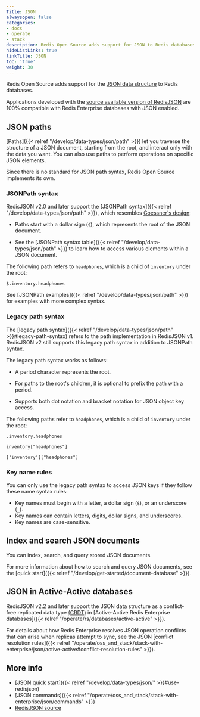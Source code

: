 ```yaml
---
Title: JSON
alwaysopen: false
categories:
- docs
- operate
- stack
description: Redis Open Source adds support for JSON to Redis databases.
hideListLinks: true
linkTitle: JSON
toc: 'true'
weight: 30
---
```


Redis Open Source adds support for the [JSON data structure](http://www.json.org/) to Redis databases.

Applications developed with the [source available version of RedisJSON](https://github.com/RedisJSON/RedisJSON) are 100%
compatible with Redis Enterprise databases with JSON enabled.

## JSON paths

[Paths]({{< relref "/develop/data-types/json/path" >}}) let you traverse the structure of a JSON document, starting from the root, and interact only with the data you want. You can also use paths to perform operations on specific JSON elements.

Since there is no standard for JSON path syntax, Redis Open Source implements its own.

### JSONPath syntax

RedisJSON v2.0 and later support the [JSONPath syntax]({{< relref "/develop/data-types/json/path" >}}), which resembles [Goessner's design](https://goessner.net/articles/JsonPath/):
  
  - Paths start with a dollar sign (`$`), which represents the root of the JSON document.

  - See the [JSONPath syntax table]({{< relref "/develop/data-types/json/path" >}}) to learn how to access various elements within a JSON document.

The following path refers to `headphones`, which is a child of `inventory` under the root:

`$.inventory.headphones`
  
See [JSONPath examples]({{< relref "/develop/data-types/json/path" >}}) for examples with more complex syntax.

### Legacy path syntax

The [legacy path syntax]({{< relref "/develop/data-types/json/path" >}}#legacy-path-syntax) refers to the path implementation in RedisJSON v1. RedisJSON v2 still supports this legacy path syntax in addition to JSONPath syntax.

The legacy path syntax works as follows:

  - A period character represents the root.
  
  - For paths to the root's children, it is optional to prefix the path with a period.

  - Supports both dot notation and bracket notation for JSON object key access.
  
The following paths refer to `headphones`, which is a child of `inventory` under the root:

`.inventory.headphones`
 
`inventory["headphones"]`

`['inventory']["headphones"]`

### Key name rules

You can only use the legacy path syntax to access JSON keys if they follow these name syntax rules:

- Key names must begin with a letter, a dollar sign (`$`), or an underscore (`_`).
- Key names can contain letters, digits, dollar signs, and underscores.
- Key names are case-sensitive.

## Index and search JSON documents

You can index, search, and query stored JSON documents.

For more information about how to search and query JSON documents, see the [quick start]({{< relref "/develop/get-started/document-database" >}}).

## JSON in Active-Active databases

RedisJSON v2.2 and later support the JSON data structure as a conflict-free replicated data type [(CRDT)](https://en.wikipedia.org/wiki/Conflict-free_replicated_data_type) in [Active-Active Redis Enterprise databases]({{< relref "/operate/rs/databases/active-active" >}}).

For details about how Redis Enterprise resolves JSON operation conflicts that can arise when replicas attempt to sync, see the JSON [conflict resolution rules]({{< relref "/operate/oss_and_stack/stack-with-enterprise/json/active-active#conflict-resolution-rules" >}}).

## More info

- [JSON quick start]({{< relref "/develop/data-types/json/" >}}#use-redisjson)
- [JSON commands]({{< relref "/operate/oss_and_stack/stack-with-enterprise/json/commands" >}})
- [RedisJSON source](https://github.com/RedisJSON/RedisJSON)

